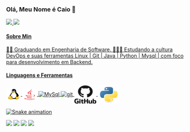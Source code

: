 
### Olá, Meu Nome é Caio 👋

<div>
    <a href="https://github.com/riversdiniz">
    <img height="180em" src="https://github-readme-stats.vercel.app/api?username=CaioGunz&show_icons=true&theme=dracula"/>
    <img height="180em" src="https://github-readme-stats.vercel.app/api/top-langs/?username=CaioGunz&layout=compact&langs_count=8&theme=dracula"/>
</div>

#### Sobre Min
👨‍🎓 Graduando em Engenharia de Software.
👨🏻‍💻 Estudando a cultura DevOps e suas ferramentas Linux | Git | Java | Python | Mysql | com foco para desenvolvimento em Backend.
  
 #### Linguagens e Ferramentas
  
<div style="display: inline_block">
  <img align="center" alt="linux" height="30" width="40" src="https://raw.githubusercontent.com/devicons/devicon/master/icons/linux/linux-original.svg" />
  <img align="center" alt="java" height="30" width="40" src="https://raw.githubusercontent.com/devicons/devicon/master/icons/java/java-plain.svg" /> 
  <img align="center" alt="MySql" height="50" width="60"  src="https://cdn.jsdelivr.net/gh/devicons/devicon/icons/mysql/mysql-original-wordmark.svg" />
  <img align="center" alt="git" height="50" width="60" src="https://cdn.jsdelivr.net/gh/devicons/devicon/icons/git/git-original-wordmark.svg" />
  <img align="center" alt="github" height="50" width="60" src="https://github.com/devicons/devicon/blob/master/icons/github/github-original-wordmark.svg" />
  <img align="center" alt="Python" height="50" width="60" src="https://github.com/devicons/devicon/blob/master/icons/python/python-original.svg" />
</div>

   ![Snake animation](https://github.com/CaioGunz/CaioGunz/blob/output/github-user-contribution.svg)
    
<div> 
    <a href="https://br.linkedin.com/in/caiobarbosadearaujo" target="_blank"><img src="https://img.shields.io/badge/linkedin-%230077B5.svg?style=for-the-badge&logo=linkedin&logoColor=white" target="_blank"></a>
    <a href = "mailto:caiobarbosa2404@hotmail.com"><img src="https://img.shields.io/badge/-Gmail-%23333?style=for-the-badge&logo=gmail&logoColor=white" target="_blank"></a>
    <a href="https://discord.gg/XdYzcCxXtk" target="_blank"><img src="https://img.shields.io/badge/Discord-7289DA?style=for-the-badge&logo=discord&logoColor=white" target="_blank"></a>
    <a href="https://www.instagram.com/caio_gunz/" target="_blank"><img src="https://img.shields.io/badge/-Instagram-%23E4405F?style=for-the-badge&logo=instagram&logoColor=white" target="_blank"></a>
</div>
